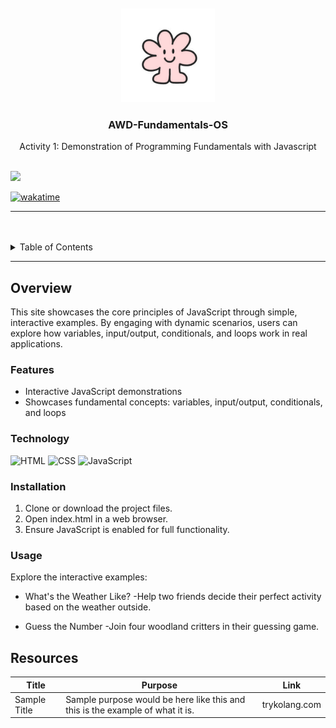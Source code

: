 <a name="readme-top">

<br/>

<br />
<div align="center">
  <a href="https://github.com/sdoxina/">
    <img src="./assets/img/irayaLogo.png" alt="Iraya" width="150" height="150">
  </a>
  <h3 align="center">AWD-Fundamentals-OS</h3>
</div>
<!-- TODO: Make a short description -->
<div align="center">
  Activity 1: Demonstration of Programming Fundamentals with Javascript
</div>

<br />

![](https://visit-counter.vercel.app/counter.png?page=sdoxina/AWD-Fundamentals-OS)

[![wakatime](https://wakatime.com/badge/user/018dd99a-4985-4f98-8216-6ca6fe2ce0f8/project/63501637-9a31-42f0-960d-4d0ab47977f8.svg)](https://wakatime.com/badge/user/018dd99a-4985-4f98-8216-6ca6fe2ce0f8/project/63501637-9a31-42f0-960d-4d0ab47977f8)

---

<br />
<br />

<details>
  <summary>Table of Contents</summary>
  <ol>
    <li>
      <a href="#overview">Overview</a>
      <ol>
        <li>
          <a href="#features">Features</a>
        </li>
        <li>
          <a href="#technology">Technology</a>
        </li>
      </ol>
    </li>
    <li>
      <a href="#installation">Installation</a>
    </li>
    <li>
      <a href="#usage">Usage</a>
    </li>
    <li>
      <a href="#resources">Resources</a>
    </li>
  </ol>
</details>

---

## Overview

This site showcases the core principles of JavaScript through simple, interactive examples. By engaging with dynamic scenarios, users can explore how variables, input/output, conditionals, and loops work in real applications.

### Features
- Interactive JavaScript demonstrations
- Showcases fundamental concepts: variables, input/output, conditionals, and loops

### Technology
<!-- TODO: List of Technology Used -->
![HTML](https://img.shields.io/badge/HTML-E34F26?style=for-the-badge&logo=html5&logoColor=white)
![CSS](https://img.shields.io/badge/CSS-1572B6?style=for-the-badge&logo=css3&logoColor=white)
![JavaScript](https://img.shields.io/badge/JavaScript-F7DF1E?style=for-the-badge&logo=javascript&logoColor=white)

### Installation
1. Clone or download the project files.
2. Open index.html in a web browser.
3. Ensure JavaScript is enabled for full functionality.

### Usage
Explore the interactive examples:

- What's the Weather Like?
  -Help two friends decide their perfect activity based on the weather outside.

- Guess the Number
  -Join four woodland critters in their guessing game.

## Resources

<!-- TODO: Add References -->
| Title | Purpose | Link |
|-|-|-|
| Sample Title | Sample purpose would be here like this and this is the example of what it is. | trykolang.com |
